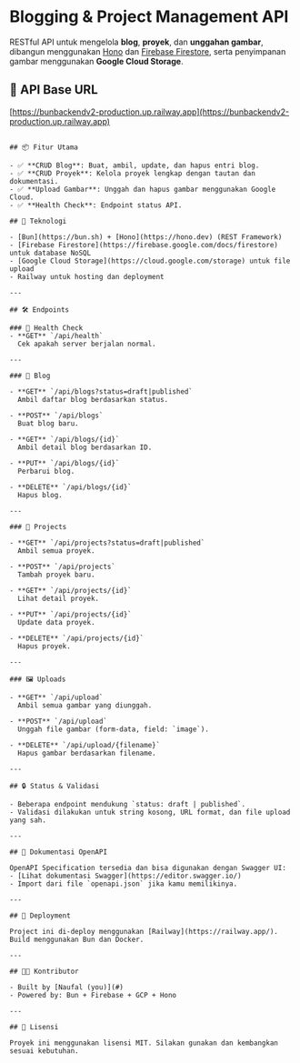# Blogging & Project Management API

RESTful API untuk mengelola **blog**, **proyek**, dan **unggahan gambar**, dibangun menggunakan [Hono](https://hono.dev/) dan [Firebase Firestore](https://firebase.google.com/docs/firestore), serta penyimpanan gambar menggunakan **Google Cloud Storage**.

## 🔗 API Base URL


[https://bunbackendv2-production.up.railway.app](https://bunbackendv2-production.up.railway.app)

```

## 📦 Fitur Utama

- ✅ **CRUD Blog**: Buat, ambil, update, dan hapus entri blog.
- ✅ **CRUD Proyek**: Kelola proyek lengkap dengan tautan dan dokumentasi.
- ✅ **Upload Gambar**: Unggah dan hapus gambar menggunakan Google Cloud.
- ✅ **Health Check**: Endpoint status API.

## 🧠 Teknologi

- [Bun](https://bun.sh) + [Hono](https://hono.dev) (REST Framework)
- [Firebase Firestore](https://firebase.google.com/docs/firestore) untuk database NoSQL
- [Google Cloud Storage](https://cloud.google.com/storage) untuk file upload
- Railway untuk hosting dan deployment

---

## 🛠️ Endpoints

### 📍 Health Check
- **GET** `/api/health`  
  Cek apakah server berjalan normal.

---

### 📝 Blog

- **GET** `/api/blogs?status=draft|published`  
  Ambil daftar blog berdasarkan status.

- **POST** `/api/blogs`  
  Buat blog baru.

- **GET** `/api/blogs/{id}`  
  Ambil detail blog berdasarkan ID.

- **PUT** `/api/blogs/{id}`  
  Perbarui blog.

- **DELETE** `/api/blogs/{id}`  
  Hapus blog.

---

### 💼 Projects

- **GET** `/api/projects?status=draft|published`  
  Ambil semua proyek.

- **POST** `/api/projects`  
  Tambah proyek baru.

- **GET** `/api/projects/{id}`  
  Lihat detail proyek.

- **PUT** `/api/projects/{id}`  
  Update data proyek.

- **DELETE** `/api/projects/{id}`  
  Hapus proyek.

---

### 🖼️ Uploads

- **GET** `/api/upload`  
  Ambil semua gambar yang diunggah.

- **POST** `/api/upload`  
  Unggah file gambar (form-data, field: `image`).

- **DELETE** `/api/upload/{filename}`  
  Hapus gambar berdasarkan filename.

---

## 🔒 Status & Validasi

- Beberapa endpoint mendukung `status: draft | published`.
- Validasi dilakukan untuk string kosong, URL format, dan file upload yang sah.

---

## 📘 Dokumentasi OpenAPI

OpenAPI Specification tersedia dan bisa digunakan dengan Swagger UI:
- [Lihat dokumentasi Swagger](https://editor.swagger.io/)
- Import dari file `openapi.json` jika kamu memilikinya.

---

## 🚀 Deployment

Project ini di-deploy menggunakan [Railway](https://railway.app/).  
Build menggunakan Bun dan Docker.

---

## 👨‍💻 Kontributor

- Built by [Naufal (you)](#)
- Powered by: Bun + Firebase + GCP + Hono

---

## 📝 Lisensi

Proyek ini menggunakan lisensi MIT. Silakan gunakan dan kembangkan sesuai kebutuhan.
```

